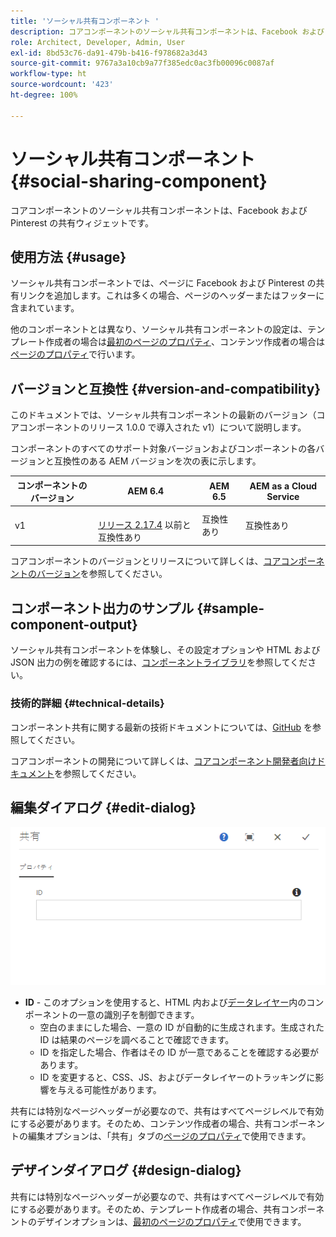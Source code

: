 ```yaml
---
title: 'ソーシャル共有コンポーネント '
description: コアコンポーネントのソーシャル共有コンポーネントは、Facebook および Pinterest の共有ウィジェットです。
role: Architect, Developer, Admin, User
exl-id: 8bd53c76-da91-479b-b416-f978682a3d43
source-git-commit: 9767a3a10cb9a77f385edc0ac3fb00096c0087af
workflow-type: ht
source-wordcount: '423'
ht-degree: 100%

---
```


# ソーシャル共有コンポーネント {#social-sharing-component}

コアコンポーネントのソーシャル共有コンポーネントは、Facebook および Pinterest の共有ウィジェットです。

## 使用方法 {#usage}

ソーシャル共有コンポーネントでは、ページに Facebook および Pinterest の共有リンクを追加します。これは多くの場合、ページのヘッダーまたはフッターに含まれています。

他のコンポーネントとは異なり、ソーシャル共有コンポーネントの設定は、テンプレート作成者の場合は[最初のページのプロパティ](https://experienceleague.adobe.com/docs/experience-manager-cloud-service/sites/authoring/features/templates.html?lang=ja)、コンテンツ作成者の場合は[ページのプロパティ](https://experienceleague.adobe.com/docs/experience-manager-cloud-service/sites/authoring/fundamentals/page-properties.html?lang=ja)で行います。

## バージョンと互換性 {#version-and-compatibility}

このドキュメントでは、ソーシャル共有コンポーネントの最新のバージョン（コアコンポーネントのリリース 1.0.0 で導入された v1）について説明します。

コンポーネントのすべてのサポート対象バージョンおよびコンポーネントの各バージョンと互換性のある AEM バージョンを次の表に示します。

| コンポーネントのバージョン | AEM 6.4 | AEM 6.5 | AEM as a Cloud Service |
|--- |--- |--- |---|
| v1 | <br>[リリース 2.17.4](/help/versions.md) 以前と互換性あり | 互換性あり | 互換性あり |

コアコンポーネントのバージョンとリリースについて詳しくは、[コアコンポーネントのバージョン](/help/versions.md)を参照してください。

## コンポーネント出力のサンプル {#sample-component-output}

ソーシャル共有コンポーネントを体験し、その設定オプションや HTML および JSON 出力の例を確認するには、[コンポーネントライブラリ](https://adobe.com/go/aem_cmp_library_sharing_jp)を参照してください。

### 技術的詳細 {#technical-details}

コンポーネント共有に関する最新の技術ドキュメントについては、[GitHub](https://adobe.com/go/aem_cmp_tech_sharing_v1_jp) を参照してください。

コアコンポーネントの開発について詳しくは、[コアコンポーネント開発者向けドキュメント](/help/developing/overview.md)を参照してください。

## 編集ダイアログ {#edit-dialog}

![共有コンポーネントの編集ダイアログ](/help/assets/sharing-edit.png)

* **ID** - このオプションを使用すると、HTML 内および[データレイヤー](/help/developing/data-layer/overview.md)内のコンポーネントの一意の識別子を制御できます。
   * 空白のままにした場合、一意の ID が自動的に生成されます。生成された ID は結果のページを調べることで確認できます。
   * ID を指定した場合、作者はその ID が一意であることを確認する必要があります。
   * ID を変更すると、CSS、JS、およびデータレイヤーのトラッキングに影響を与える可能性があります。

共有には特別なページヘッダーが必要なので、共有はすべてページレベルで有効にする必要があります。そのため、コンテンツ作成者の場合、共有コンポーネントの編集オプションは、「共有」タブの[ページのプロパティ](https://experienceleague.adobe.com/docs/experience-manager-cloud-service/sites/authoring/fundamentals/page-properties.html?lang=ja)で使用できます。

## デザインダイアログ {#design-dialog}

共有には特別なページヘッダーが必要なので、共有はすべてページレベルで有効にする必要があります。そのため、テンプレート作成者の場合、共有コンポーネントのデザインオプションは、[最初のページのプロパティ](https://experienceleague.adobe.com/docs/experience-manager-cloud-service/sites/authoring/features/templates.html?lang=ja)で使用できます。

